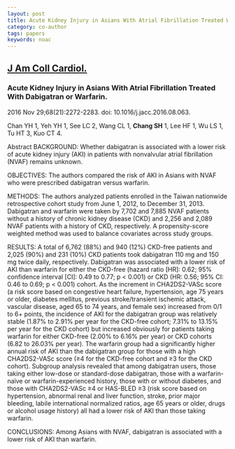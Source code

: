 ```yaml
---
layout: post
title: Acute Kidney Injury in Asians With Atrial Fibrillation Treated With Dabigatran or Warfarin.
category: co-author
tags: papers
keywords: noac
---
```

## [J Am Coll Cardiol.](https://www.ncbi.nlm.nih.gov/pubmed/27884245?dopt=Abstract)

### Acute Kidney Injury in Asians With Atrial Fibrillation Treated With Dabigatran or Warfarin.

2016 Nov 29;68(21):2272-2283. doi: 10.1016/j.jacc.2016.08.063.

Chan YH   1, Yeh YH   1, See LC   2, Wang CL   1, **Chang SH**   1, Lee HF   1, Wu LS   1, Tu HT   3, Kuo CT   4.

Abstract
BACKGROUND:
Whether dabigatran is associated with a lower risk of acute kidney injury (AKI) in patients with nonvalvular atrial fibrillation (NVAF) remains unknown.

OBJECTIVES:
The authors compared the risk of AKI in Asians with NVAF who were prescribed dabigatran versus warfarin.

METHODS:
The authors analyzed patients enrolled in the Taiwan nationwide retrospective cohort study from June 1, 2012, to December 31, 2013. Dabigatran and warfarin were taken by 7,702 and 7,885 NVAF patients without a history of chronic kidney disease (CKD) and 2,256 and 2,089 NVAF patients with a history of CKD, respectively. A propensity-score weighted method was used to balance covariates across study groups.

RESULTS:
A total of 6,762 (88%) and 940 (12%) CKD-free patients and 2,025 (90%) and 231 (10%) CKD patients took dabigatran 110 mg and 150 mg twice daily, respectively. Dabigatran was associated with a lower risk of AKI than warfarin for either the CKD-free (hazard ratio [HR]: 0.62; 95% confidence interval [CI]: 0.49 to 0.77; p < 0.001) or CKD (HR: 0.56; 95% CI: 0.46 to 0.69; p < 0.001) cohort. As the increment in CHA2DS2-VASc score (a risk score based on congestive heart failure, hypertension, age 75 years or older, diabetes mellitus, previous stroke/transient ischemic attack, vascular disease, aged 65 to 74 years, and female sex) increased from 0/1 to 6+ points, the incidence of AKI for the dabigatran group was relatively stable (1.87% to 2.91% per year for the CKD-free cohort; 7.31% to 13.15% per year for the CKD cohort) but increased obviously for patients taking warfarin for either CKD-free (2.00% to 6.16% per year) or CKD cohorts (6.82 to 26.03% per year). The warfarin group had a significantly higher annual risk of AKI than the dabigatran group for those with a high CHA2DS2-VASc score (≥4 for the CKD-free cohort and ≥3 for the CKD cohort). Subgroup analysis revealed that among dabigatran users, those taking either low-dose or standard-dose dabigatran, those with a warfarin-naïve or warfarin-experienced history, those with or without diabetes, and those with CHA2DS2-VASc ≥4 or HAS-BLED ≥3 (risk score based on hypertension, abnormal renal and liver function, stroke, prior major bleeding, labile international normalized ratios, age 65 years or older, drugs or alcohol usage history) all had a lower risk of AKI than those taking warfarin.

CONCLUSIONS:
Among Asians with NVAF, dabigatran is associated with a lower risk of AKI than warfarin.
